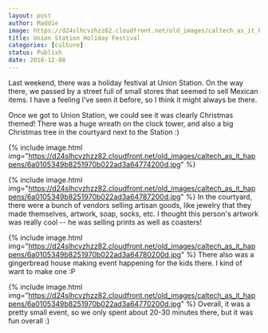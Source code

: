 ```yaml
---
layout: post
author: Maddie
image: https://d24slhcvzhzz82.cloudfront.net/old_images/caltech_as_it_happens/6a0105349b8251970b022ad3a6477c200d.jpg
title: Union Station Holiday Festival
categories: [culture]
status: Publish
date: 2018-12-08
---
```


Last weekend, there was a holiday festival at Union Station. On the way there, we passed by a street full of small stores that seemed to sell Mexican items. I have a feeling I've seen it before, so I think it might always be there.

Once we got to Union Station, we could see it was clearly Christmas themed! There was a huge wreath on the clock tower, and also a big Christmas tree in the courtyard next to the Station :)


{% include image.html img="https://d24slhcvzhzz82.cloudfront.net/old_images/caltech_as_it_happens/6a0105349b8251970b022ad3a64774200d.jpg" %}

{% include image.html img="https://d24slhcvzhzz82.cloudfront.net/old_images/caltech_as_it_happens/6a0105349b8251970b022ad3a64787200d.jpg" %}
In the courtyard, there were a bunch of vendors selling artisan goods, like jewelry that they made themselves, artwork, soap, socks, etc. I thought this person's artwork was really cool -- he was selling prints as well as coasters!


{% include image.html img="https://d24slhcvzhzz82.cloudfront.net/old_images/caltech_as_it_happens/6a0105349b8251970b022ad3a64780200d.jpg" %}
There also was a gingerbread house making event happening for the kids there. I kind of want to make one :P


{% include image.html img="https://d24slhcvzhzz82.cloudfront.net/old_images/caltech_as_it_happens/6a0105349b8251970b022ad3a64770200d.jpg" %}
Overall, it was a pretty small event, so we only spent about 20-30 minutes there, but it was fun overall :)
